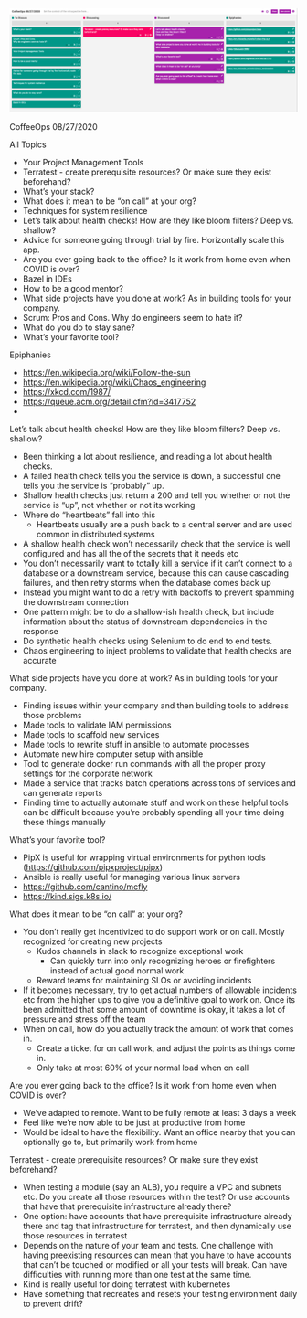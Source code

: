 ![Our Board](images/2020.08.27.png)

CoffeeOps 08/27/2020

All Topics
- Your Project Management Tools
- Terratest - create prerequisite resources? Or make sure they exist beforehand?
- What’s your stack?
- What does it mean to be “on call” at your org?
- Techniques for system resilience
- Let’s talk about health checks! How are they like bloom filters? Deep vs. shallow?
- Advice for someone going through trial by fire. Horizontally scale this app.
- Are you ever going back to the office? Is it work from home even when COVID is over?
- Bazel in IDEs
- How to be a good mentor?
- What side projects have you done at work? As in building tools for your company.
- Scrum: Pros and Cons. Why do engineers seem to hate it?
- What do you do to stay sane?
- What’s your favorite tool?


Epiphanies
- https://en.wikipedia.org/wiki/Follow-the-sun
- https://en.wikipedia.org/wiki/Chaos_engineering
- https://xkcd.com/1987/
- https://queue.acm.org/detail.cfm?id=3417752
- 


Let’s talk about health checks! How are they like bloom filters? Deep vs. shallow?
- Been thinking a lot about resilience, and reading a lot about health checks. 
- A failed health check tells you the service is down, a successful one tells you the service is “probably” up.
- Shallow health checks just return a 200 and tell you whether or not the service is “up”, not whether or not its working
- Where do “heartbeats” fall into this
    - Heartbeats usually are a push back to a central server and are used common in distributed systems
- A shallow health check won’t necessarily check that the service is well configured and has all the of the secrets that it needs etc
- You don’t necessarily want to totally kill a service if it can’t connect to a database or a downstream service, because this can cause cascading failures, and then retry storms when the database comes back up
- Instead you might want to do a retry with backoffs to prevent spamming the downstream connection
- One pattern might be to do a shallow-ish health check, but include information about the status of downstream dependencies in the response
- Do synthetic health checks using Selenium to do end to end tests.
- Chaos engineering to inject problems to validate that health checks are accurate


What side projects have you done at work? As in building tools for your company.
- Finding issues within your company and then building tools to address those problems
- Made tools to validate IAM permissions
- Made tools to scaffold new services
- Made tools to rewrite stuff in ansible to automate processes
- Automate new hire computer setup with ansible
- Tool to generate docker run commands with all the proper proxy settings for the corporate network
- Made a service that tracks batch operations across tons of services and can generate reports
- Finding time to actually automate stuff and work on these helpful tools can be difficult because you’re probably spending all your time doing these things manually

What’s your favorite tool?
- PipX is useful for wrapping virtual environments for python tools (https://github.com/pipxproject/pipx)
- Ansible is really useful for managing various linux servers
- https://github.com/cantino/mcfly
- https://kind.sigs.k8s.io/


What does it mean to be “on call” at your org?
- You don’t really get incentivized to do support work or on call. Mostly recognized for creating new projects
    - Kudos channels in slack to recognize exceptional work
        - Can quickly turn into only recognizing heroes or firefighters instead of actual good normal work
    - Reward teams for maintaining SLOs or avoiding incidents
- If it becomes necessary, try to get actual numbers of allowable incidents etc from the higher ups to give you a definitive goal to work on. Once its been admitted that some amount of downtime is okay, it takes a lot of pressure and stress off the team
- When on call, how do you actually track the amount of work that comes in.
    - Create a ticket for on call work, and adjust the points as things come in.
    - Only take at most 60% of your normal load when on call

Are you ever going back to the office? Is it work from home even when COVID is over?
- We’ve adapted to remote. Want to be fully remote at least 3 days a week
- Feel like we’re now able to be just at productive from home
- Would be ideal to have the flexibility. Want an office nearby that you can optionally go to, but primarily work from home

Terratest - create prerequisite resources? Or make sure they exist beforehand?
- When testing a module (say an ALB), you require a VPC and subnets etc. Do you create all those resources within the test? Or use accounts that have that prerequisite infrastructure already there?
- One option: have accounts that have prerequisite infrastructure already there and tag that infrastructure for terratest, and then dynamically use those resources in terratest
- Depends on the nature of your team and tests. One challenge with having preexisting resources can mean that you have to have accounts that can’t be touched or modified or all your tests will break. Can have difficulties with running more than one test at the same time.
- Kind is really useful for doing terratest with kubernetes
- Have something that recreates and resets your testing environment daily to prevent drift?
